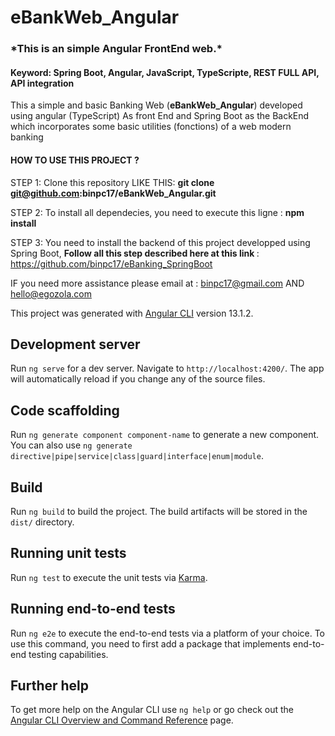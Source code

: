 # eBankWeb_Angular

<h3>*This is an simple Angular FrontEnd web.* </h3>

<h4>Keyword: Spring Boot, Angular, JavaScript, TypeScripte, REST FULL API, API integration</h4>


This a simple and  basic Banking Web (<strong>eBankWeb_Angular</strong>) developed using angular (TypeScript) As front End and Spring Boot as the BackEnd which incorporates some basic utilities (fonctions) of a web modern banking 
 
<h4>HOW TO USE THIS PROJECT ? </h4>

STEP 1: Clone this repository LIKE THIS: <strong>git clone git@github.com:binpc17/eBankWeb_Angular.git</strong><br>

STEP 2:  To install all dependecies, you need to execute this ligne : <strong>npm install </strong><br>

STEP 3: You need to install the backend of this project developped using Spring Boot, <strong> Follow all this step described here at this link </strong>: 
https://github.com/binpc17/eBanking_SpringBoot


IF you need more assistance please email at : binpc17@gmail.com AND hello@egozola.com



This project was generated with [Angular CLI](https://github.com/angular/angular-cli) version 13.1.2.

## Development server

Run `ng serve` for a dev server. Navigate to `http://localhost:4200/`. The app will automatically reload if you change any of the source files.

## Code scaffolding

Run `ng generate component component-name` to generate a new component. You can also use `ng generate directive|pipe|service|class|guard|interface|enum|module`.

## Build

Run `ng build` to build the project. The build artifacts will be stored in the `dist/` directory.

## Running unit tests

Run `ng test` to execute the unit tests via [Karma](https://karma-runner.github.io).

## Running end-to-end tests

Run `ng e2e` to execute the end-to-end tests via a platform of your choice. To use this command, you need to first add a package that implements end-to-end testing capabilities.

## Further help

To get more help on the Angular CLI use `ng help` or go check out the [Angular CLI Overview and Command Reference](https://angular.io/cli) page.
